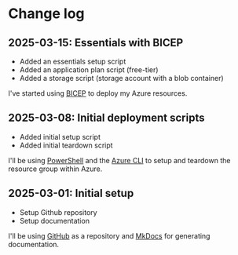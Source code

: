 # Change log

## 2025-03-15: Essentials with BICEP

* Added an essentials setup script
* Added an application plan script (free-tier)
* Added a storage script (storage account with a blob container)

I've started using [BICEP](https://learn.microsoft.com/en-us/azure/azure-resource-manager/bicep/) to deploy my Azure resources.

## 2025-03-08: Initial deployment scripts

* Added initial setup script
* Added initial teardown script

I'll be using [PowerShell](https://learn.microsoft.com/en-us/powershell/scripting/learn/ps101/00-introduction?view=powershell-7.5) and the [Azure CLI](https://learn.microsoft.com/en-us/cli/azure/) to setup and teardown the resource group within Azure.

## 2025-03-01: Initial setup

* Setup Github repository
* Setup documentation

I'll be using [GitHub](https://www.github.com) as a repository and [MkDocs](https://www.mkdocs.org/) for generating documentation.
